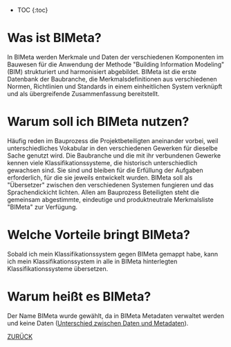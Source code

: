 * TOC
{:toc}

# Was ist BIMeta?
In BIMeta werden Merkmale und Daten der verschiedenen Komponenten im Bauwesen für die Anwendung der Methode "Building Information Modeling" (BIM) strukturiert und harmonisiert abgebildet. BIMeta ist die erste Datenbank der Baubranche, die Merkmalsdefinitionen aus verschiedenen Normen, Richtlinien und Standards in einem einheitlichen System verknüpft und als übergreifende Zusammenfassung bereitstellt.

# Warum soll ich BIMeta nutzen?
Häufig reden im Bauprozess die Projektbeteiligten aneinander vorbei, weil unterschiedliches Vokabular in den verschiedenen Gewerken für dieselbe Sache genutzt wird.
Die Baubranche und die mit ihr verbundenen Gewerke kennen viele Klassifikationssysteme, die historisch unterschiedlich gewachsen sind. Sie sind und bleiben für die Erfüllung der Aufgaben erforderlich, für die sie jeweils entwickelt wurden. BIMeta soll als "Übersetzer" zwischen den verschiedenen Systemen fungieren und das Sprachendickicht lichten.
Allen am Bauprozess Beteiligten steht die gemeinsam abgestimmte, eindeutige und produktneutrale Merkmalsliste "BIMeta" zur Verfügung.

# Welche Vorteile bringt BIMeta?
Sobald ich mein Klassifikationssystem gegen BIMeta gemappt habe, kann ich mein Klassifikationssystem in alle in BIMeta hinterlegten Klassifikationssysteme übersetzen.

# Warum heißt es BIMeta?
Der Name BIMeta wurde gewählt, da in BIMeta Metadaten verwaltet werden und keine Daten ([Unterschied zwischen Daten und Metadaten](3.3_WeitereErlaeuterungen.md#unterschied-von-daten-und-metadaten)).


[ZURÜCK](https://bimeta-steuerkreis.github.io/Anwenderhilfe/)
